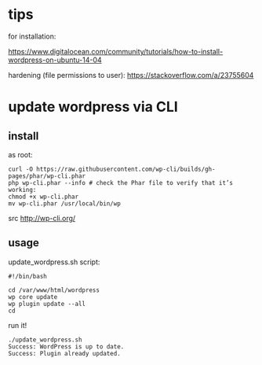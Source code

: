 # tips

for installation:

https://www.digitalocean.com/community/tutorials/how-to-install-wordpress-on-ubuntu-14-04

hardening (file permissions to user): https://stackoverflow.com/a/23755604

# update wordpress via CLI

## install

as root:

```
curl -O https://raw.githubusercontent.com/wp-cli/builds/gh-pages/phar/wp-cli.phar
php wp-cli.phar --info # check the Phar file to verify that it’s working:
chmod +x wp-cli.phar
mv wp-cli.phar /usr/local/bin/wp
```

src http://wp-cli.org/

## usage

update_wordpress.sh script:

```
#!/bin/bash

cd /var/www/html/wordpress
wp core update
wp plugin update --all
cd
```

run it!

```
./update_wordpress.sh 
Success: WordPress is up to date.
Success: Plugin already updated.
```
